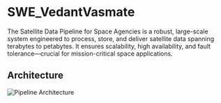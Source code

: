 # SWE_VedantVasmate
The Satellite Data Pipeline for Space Agencies is a robust, large-scale system engineered to process, store, and deliver satellite data spanning terabytes to petabytes. It ensures scalability, high availability, and fault tolerance—crucial for mission-critical space applications.
## Architecture

![Pipeline Architecture](architecture.png)
